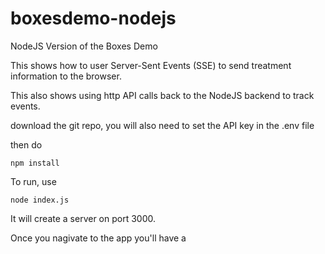 # boxesdemo-nodejs
NodeJS Version of the Boxes Demo


This shows how to user Server-Sent Events (SSE) to send treatment information to the browser. 

This also shows using http API calls back to the NodeJS backend to track events.

download the git repo, you will also need to set the API key in the .env file

then do 

```
npm install
```


To run, use
```
node index.js
```

It will create a server on port 3000.


Once you nagivate to the app you'll have a 
